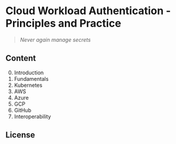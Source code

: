 # Cloud Workload Authentication - Principles and Practice

> _Never again manage secrets_


## Content

0. Introduction
1. Fundamentals
2. Kubernetes
3. AWS
4. Azure
5. GCP
6. GitHub
7. Interoperability


## License



